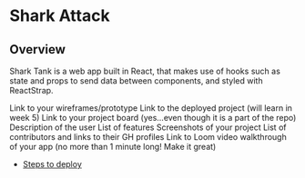 # Shark Attack 
## Overview
Shark Tank is a web app built in React, that makes use of hooks such as state and props to send data between components, and styled with ReactStrap. 

Link to your wireframes/prototype
Link to the deployed project (will learn in week 5)
Link to your project board (yes...even though it is a part of the repo)
Description of the user
List of features
Screenshots of your project
List of contributors and links to their GH profiles
Link to Loom video walkthrough of your app (no more than 1 minute long! Make it great)

- [Steps to deploy](https://github.com/nss-nightclass-projects/REACT-Deployment-Netlify)
